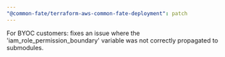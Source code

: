 ```yaml
---
"@common-fate/terraform-aws-common-fate-deployment": patch
---
```


For BYOC customers: fixes an issue where the 'iam_role_permission_boundary' variable was not correctly propagated to submodules.
